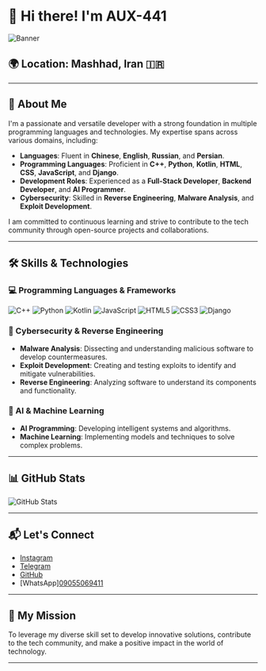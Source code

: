 # 👋 Hi there! I'm **AUX-441**

![Banner](https://img.shields.io/badge/Hello%20there%20%F0%9F%91%8B-%F0%9F%91%8B-%23FF6347)

## 🌍 Location: Mashhad, Iran 🇮🇷

---

## 🧠 About Me

I'm a passionate and versatile developer with a strong foundation in multiple programming languages and technologies. My expertise spans across various domains, including:

- **Languages**: Fluent in **Chinese**, **English**, **Russian**, and **Persian**.
- **Programming Languages**: Proficient in **C++**, **Python**, **Kotlin**, **HTML**, **CSS**, **JavaScript**, and **Django**.
- **Development Roles**: Experienced as a **Full-Stack Developer**, **Backend Developer**, and **AI Programmer**.
- **Cybersecurity**: Skilled in **Reverse Engineering**, **Malware Analysis**, and **Exploit Development**.

I am committed to continuous learning and strive to contribute to the tech community through open-source projects and collaborations.

---

## 🛠️ Skills & Technologies

### 💻 Programming Languages & Frameworks

![C++](https://img.shields.io/badge/C%2B%2B-%23FF6347?style=flat-square&logo=cplusplus&logoColor=white)
![Python](https://img.shields.io/badge/Python-%23FF6347?style=flat-square&logo=python&logoColor=white)
![Kotlin](https://img.shields.io/badge/Kotlin-%23FF6347?style=flat-square&logo=kotlin&logoColor=white)
![JavaScript](https://img.shields.io/badge/JavaScript-%23FF6347?style=flat-square&logo=javascript&logoColor=white)
![HTML5](https://img.shields.io/badge/HTML5-%23FF6347?style=flat-square&logo=html5&logoColor=white)
![CSS3](https://img.shields.io/badge/CSS3-%23FF6347?style=flat-square&logo=css3&logoColor=white)
![Django](https://img.shields.io/badge/Django-%23FF6347?style=flat-square&logo=django&logoColor=white)

### 🔐 Cybersecurity & Reverse Engineering

- **Malware Analysis**: Dissecting and understanding malicious software to develop countermeasures.
- **Exploit Development**: Creating and testing exploits to identify and mitigate vulnerabilities.
- **Reverse Engineering**: Analyzing software to understand its components and functionality.

### 🤖 AI & Machine Learning

- **AI Programming**: Developing intelligent systems and algorithms.
- **Machine Learning**: Implementing models and techniques to solve complex problems.

---

## 📊 GitHub Stats

![GitHub Stats](https://github-readme-stats.vercel.app/api?username=AUX-441&show_icons=true&theme=radical)

---

## 📬 Let's Connect


- [Instagram](https://www.instagram.com/ehsas6ha)
- [Telegram](https://t.me/submindf)
- [GitHub](https://github.com/AUX-441)
- [WhatsApp][09055069411](https://wa.me/989055069411)


---

## 🎯 My Mission

To leverage my diverse skill set to develop innovative solutions, contribute to the tech community, and make a positive impact in the world of technology.

---

